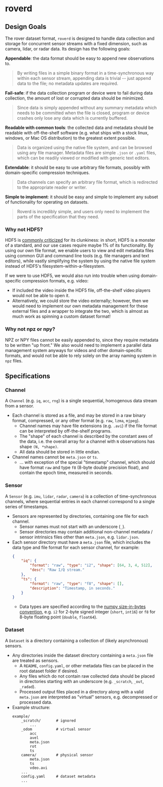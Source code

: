 # roverd

## Design Goals

The rover dataset format, `roverd` is designed to handle data collection and storage for concurrent sensor streams with a fixed dimension, such as camera, lidar, or radar data. Its design has the following goals:

**Appendable**: the data format should be easy to append new observations to.

> By writing files in a simple binary format in a time-synchronous way within each sensor stream, appending data is trivial -- just append data to the file; no metadata updates are required.

**Fail-safe**: if the data collection program or device were to fail during data collection, the amount of lost or corrupted data should be minimized.

> Since data is simply appended without any summary metadata which needs to be committed when the file is closed, program or device crashes only lose any data which is currently buffered.

**Readable with common tools**: the collected data and metadata should be readable with off-the-shelf software (e.g. what ships with a stock linux, windows, or Mac OS distribution) to the greatest extent possible.

> Data is organized using the native file system, and can be browsed using any file manager. Metadata files are simple `.json` or `.yaml` files, which can be readily viewed or modified with generic text editors.

**Extendable**: it should be easy to use arbitrary file formats, possibly with domain-specific compression techniques.

> Data channels can specify an arbitrary file format, which is redirected to the appropriate reader or writer.

**Simple to implement**: it should be easy and simple to implement any subset of functionality for operating on datasets.

> Roverd is incredibly simple, and users only need to implement the parts of the specification that they need.

### Why not HDF5?

HDF5 is [commonly criticized](https://cyrille.rossant.net/moving-away-hdf5/) for its clunkiness: in short, HDF5 is a monster of a standard, and our use cases require maybe 1% of its functionality. By using our own file format, we enable users to view and edit metadata files using common GUI and command line tools (e.g. file managers and text editors), while vastly simplifying the system by using the native file system instead of HDF5's filesystem-within-a-filesystem.

If we were to use HDF5, we would also run into trouble when using domain-specific compression formats, e.g. video:
- If included the video inside the HDF5 file, off-the-shelf video players would not be able to open it.
- Alternatively, we could store the video externally; however, then we would need to implement our own metadata management for these external files and a wrapper to integrate the two, which is almost as much work as spinning a custom dataset format!

### Why not npz or npy?

NPZ or NPY files cannot be easily appended to, since they require metadata to be written "up front." We also would need to implement a parallel data management system anyways for videos and other domain-specific formats, and would not be able to rely solely on the array naming system in `npz` files.


## Specifications

### Channel

A `Channel` (e.g. `iq`, `acc`, `rng`) is a single sequential, homogenous data stream from a sensor.
- Each channel is stored as a file, and may be stored in a raw binary format, compressed, or any other format (e.g. `raw`, `lzma`, `mjpeg`).
    - Channel names may have file extensions (e.g. `.avi`) if the file format can be interpreted by off-the-shelf programs.
    - The "shape" of each channel is described by the constant axes of the data, i.e. the overall array for a channel with `N` observations has shape `(N, *shape)`.
    - All data should be stored in little endian.
- Channel names cannot be `meta.json` or `ts`.
    - ... with exception of the special "timestamp" channel, which should have format `raw` and type `f8` (8-byte double precision float), and contain the epoch time, measured in seconds.

### Sensor

A `Sensor` (e.g. `imu`, `lidar`, `radar`, `camera`) is a collection of time-synchronous channels, where sequential entries in each channel correspond to a single series of timestamps.
- Sensors are represented by directories, containing one file for each channel.
    - Sensor names must not start with an underscore (`_`).
    - Sensor directories may contain additional non-channel metadata / sensor intrinsics files other than `meta.json`, e.g. `lidar.json`.
- Each sensor directory must have a `meta.json` file, which includes the data type and file format for each sensor channel, for example:
    ```json
    {
        "iq": {
            "format": "raw", "type": "i2", "shape": [64, 3, 4, 512],
            "desc": "Raw I/Q stream."
        },
        "ts": {
            "format": "raw", "type": "f8", "shape": [],
            "description": "Timestamp, in seconds."
        }
    }
    ```
    - Data types are specified according to the [numpy size-in-bytes convention](https://numpy.org/doc/stable/reference/arrays.dtypes.html), e.g. `i2` for 2-byte signed integer (`short`, `int16`) or `f8` for 8-byte floating point (`double`, `float64`).


### Dataset

A `Dataset` is a directory containing a collection of (likely asynchronous) sensors.
- Any directories inside the dataset directory containing a `meta.json` file are treated as sensors.
    - A `README`, `config.yaml`, or other metadata files can be placed in the root dataset folder if desired.
    - Any files which do not contain raw collected data should be placed in directories starting with an underscore (e.g. `_scratch`, `_out`, `_radad`).
    - Processed output files placed in a directory along with a valid `meta.json` are interpreted as "virtual" sensors, e.g. decompressed or processed data.
- Example structure:
    ```
    example/
        _scratch/       # ignored
            ...
        _odom           # virtual sensor
            acc
            avel
            meta.json
            rot
            ts
        camera/         # physical sensor
            meta.json
            ts
            vdeo.avi
        ...
        config.yaml     # dataset metadata
        ...
    ```
